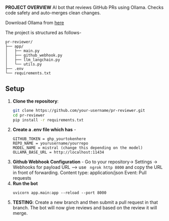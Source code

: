 **PROJECT OVERVIEW**
AI bot that reviews GitHub PRs using Ollama. Checks code safety and auto-merges clean changes.

Download Ollama from [here](!https://ollama.com/download/windows)

The project is structured as follows- 

```
pr-reviewer/
├── app/
│   ├── main.py          
│   ├── github_webhook.py 
│   ├── llm_langchain.py  
│   └── utils.py          
├── .env                
└── requirements.txt     
```
## Setup
1. **Clone the repository**:
   ```bash
   git clone https://github.com/your-username/pr-reviewer.git
   cd pr-reviewer
   pip install -r requirements.txt
   ```
2. **Create a .env file which has** - 
    ``` 
    GITHUB_TOKEN = ghp_yourtokenhere
    REPO_NAME = yourusername/yourrepo
    MODEL_NAME = mistral (change this depending on the model)
    OLLAMA_BASE_URL = http://localhost:11434
    ```
3. **Github Webhook Configuration** - 
       Go to your repository-> Settings -> Webhooks 
       for payload URL --> use ``` ngrok http 8000``` and copy the URL in front of forwarding.
       Content type: application/json
       Event: Pull requests
4. **Run the bot**
    ```
    uvicorn app.main:app --reload --port 8000
    ```
5. **TESTING**:
    Create a new branch and then submit a pull request in that branch. The bot will now give reviews and based on the review it will merge.